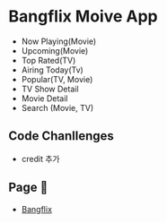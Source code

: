# Bangflix Moive App

- Now Playing(Movie)
- Upcoming(Movie)
- Top Rated(TV)
- Airing Today(Tv)
- Popular(TV, Movie)
- TV Show Detail
- Movie Detail
- Search (Movie, TV)

## Code Chanllenges

- credit 추가

## Page 🎇
- [Bangflix](https://friendly-leakey-fa5915.netlify.app/)
